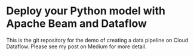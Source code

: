 # Deploy your Python model with Apache Beam and Dataflow
This is the git repository for the demo of creating a data pipeline on Cloud Dataflow. Please see my post on Medium for more detail.
